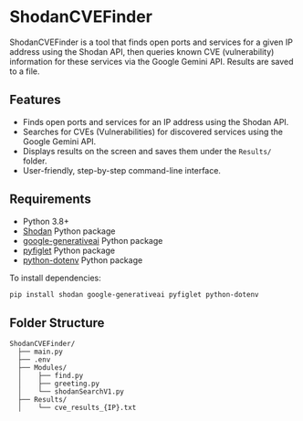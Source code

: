 # ShodanCVEFinder

ShodanCVEFinder is a tool that finds open ports and services for a given IP address using the Shodan API, then queries known CVE (vulnerability) information for these services via the Google Gemini API. Results are saved to a file.

## Features
- Finds open ports and services for an IP address using the Shodan API.
- Searches for CVEs (Vulnerabilities) for discovered services using the Google Gemini API.
- Displays results on the screen and saves them under the `Results/` folder.
- User-friendly, step-by-step command-line interface.

## Requirements
- Python 3.8+
- [Shodan](https://pypi.org/project/shodan/) Python package
- [google-generativeai](https://pypi.org/project/google-generativeai/) Python package
- [pyfiglet](https://pypi.org/project/pyfiglet/) Python package
- [python-dotenv](https://pypi.org/project/python-dotenv/) Python package


To install dependencies:
```bash
pip install shodan google-generativeai pyfiglet python-dotenv
```

## Folder Structure
```
ShodanCVEFinder/
  ├── main.py
  ├── .env
  ├── Modules/
  │    ├── find.py
  │    ├── greeting.py
  │    └── shodanSearchV1.py
  ├── Results/
  │    └── cve_results_{IP}.txt
```
